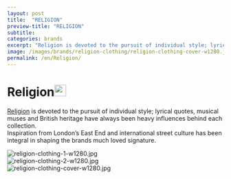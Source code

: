 ```yaml
---
layout: post
title:  "RELIGION"
preview-title: "RELIGION"
subtitle:
categories: brands
excerpt: "Religion is devoted to the pursuit of individual style; lyrical quotes, musical muses and British heritage have always been heavy influences behind each collection" 
image: /images/brands/religion-clothing/religion-clothing-cover-w1280.jpg
permalink: /en/Religion/
---
```


<div class="dark-grey-bg">
    <div class="container">
        <div class="row">
            <div class="col section ft-white ft-300">
                <h1 class="white-color">Religion<img class="space" src="{{ '/assets/images/aquarius.png' | prepend: SourceUrl }}" width="27"></h1>
                <p><a class="red ft-400" href="https://instagram.com/religionclothing?utm_source=ig_profile_share&igshid=n4zr2mmla7s2/" target="_blank">Religion</a> is devoted to the pursuit of individual style; lyrical quotes, musical muses and British heritage have always been heavy influences behind each collection.<br>
                Inspiration from London’s East End and international street culture has been integral in shaping the brands much loved signature.</p>  
            </div>
        </div>
    </div>
    <div class="post-gallery">
        <div class="container">
            <div class="row">
                <div class="col-md-6">
                    <img src="{{ '/images/brands/religion-clothing/religion-clothing-1-w1280.jpg' | prepend: SourceUrl }}" alt="religion-clothing-1-w1280.jpg">
                </div>
                <div class="col-md-6">
                    <img src="{{ '/images/brands/religion-clothing/religion-clothing-2-w1280.jpg' | prepend: SourceUrl }}" alt="religion-clothing-2-w1280.jpg">
                </div>
            </div>
            <div class="row">
                <div class="col">
                    <img src="{{ '/images/brands/religion-clothing/religion-clothing-cover-w1280.jpg' | prepend: SourceUrl }}" alt="religion-clothing-cover-w1280.jpg">
                </div>
            </div>
        </div>
    </div>
</div>
